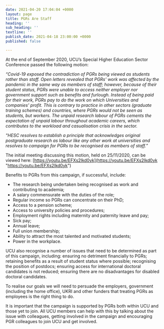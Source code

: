 ```yaml
---
date: 2021-04-20 17:04:04 +0000
layout: page
title: PGRs Are Staff
heading: ''
sub_heading: ''
textline: ''
publish_date: 2021-04-18 23:00:00 +0000
published: false

---
```


At the end of September 2020, UCU’s Special Higher Education Sector Conference passed the following motion:

_“Covid-19 exposed the contradiction of PGRs being viewed as students rather than staff. Open letters revealed that PGRs' work was affected by the pandemic in the same way as members of staff; however, because of their student status, PGRs were unable to access neither employer nor government support such as benefits and furlough. Instead of being paid for their work, PGRs pay to do the work on which Universities and companies' profit. This is contrary to practice in other sectors (graduate training schemes) and countries, where PGRs would not be seen as students, but workers. The unpaid research labour of PGRs cements the expectation of unpaid labour throughout academic careers, which contributes to the workload and casualisation crisis in the sector._

_"HESC resolves to establish a principle that acknowledges original postgraduate research as labour like any other work at universities and resolves to campaign for PGRs to be recognised as members of staff.”_

The initial meeting discussing this motion, held on 25/11/2020, can be viewed here: [https://youtu.be/EFXs2Ikd0yk](https://youtu.be/EFXs2Ikd0yk "https://youtu.be/EFXs2Ikd0yk")

Benefits to PGRs from this campaign, if successful, include:

* The research being undertaken being recognised as work and contributing to academia;
* A salary commensurate with the duties of the role;
* Regular income so PGRs can concentrate on their PhD;
* Access to a pension scheme;
* Access to university policies and procedures;
* Employment rights including maternity and paternity leave and pay;
* Sick pay;
* Annual leave;
* Full union membership;
* Ability to attract the most talented and motivated students;
* Power in the workplace.

UCU also recognise a number of issues that need to be determined as part of this campaign, including: ensuring no detriment financially to PGRs; retaining benefits as a result of student status where possible; recognising the position of postdocs; ensuring access for international doctoral candidates is not reduced; ensuring there are no disadvantages for disabled doctoral candidates.

To realise our goals we will need to persuade the employers, government (including the home office), UKRI and other funders that treating PGRs as employees is the right thing to do.

It is important that the campaign is supported by PGRs both within UCU and those yet to join. All UCU members can help with this by talking about the issue with colleagues, getting involved in the campaign and encouraging PGR colleagues to join UCU and get involved.